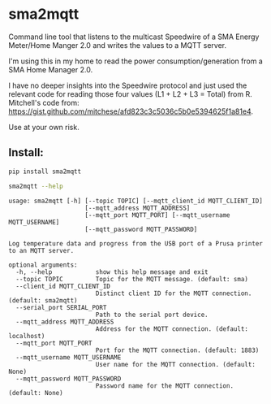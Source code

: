 # sma2mqtt

Command line tool that listens to the multicast Speedwire of a SMA Energy Meter/Home Manger 2.0 and writes the values to a MQTT server.

I'm using this in my home to read the power consumption/generation from a SMA Home Manager 2.0.

I have no deeper insights into the Speedwire protocol and just used the relevant code for reading those four values (L1 + L2 + L3 = Total) from R. Mitchell's code from: https://gist.github.com/mitchese/afd823c3c5036c5b0e5394625f1a81e4.

Use at your own risk.



Install:
--------
```bash
pip install sma2mqtt
```

```bash
sma2mqtt --help
```

```
usage: sma2mqtt [-h] [--topic TOPIC] [--mqtt_client_id MQTT_CLIENT_ID]
                     [--mqtt_address MQTT_ADDRESS]
                     [--mqtt_port MQTT_PORT] [--mqtt_username MQTT_USERNAME]
                     [--mqtt_password MQTT_PASSWORD]

Log temperature data and progress from the USB port of a Prusa printer to an MQTT server.

optional arguments:
  -h, --help            show this help message and exit
  --topic TOPIC         Topic for the MQTT message. (default: sma)
  --client_id MQTT_CLIENT_ID
                        Distinct client ID for the MQTT connection. (default: sma2mqtt)
  --serial_port SERIAL_PORT
                        Path to the serial port device.
  --mqtt_address MQTT_ADDRESS
                        Address for the MQTT connection. (default: localhost)
  --mqtt_port MQTT_PORT
                        Port for the MQTT connection. (default: 1883)
  --mqtt_username MQTT_USERNAME
                        User name for the MQTT connection. (default: None)
  --mqtt_password MQTT_PASSWORD
                        Password name for the MQTT connection. (default: None)
```
